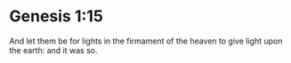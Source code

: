 # Genesis 1:15

And let them be for lights in the firmament of the heaven to give light upon the earth: and it was so.